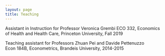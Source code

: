 ```yaml
---
layout: page
title: Teaching
---
```

Assistant in Instruction for Professor Veronica Grembi
ECO 332, Economics of Health and Health Care, Princeton University, Fall 2019

Teaching assistant for Professors Zhuan Pei and Davide Pettenuzzo  
Econ 184B, Econometrics, Brandeis University, 2014-2015
